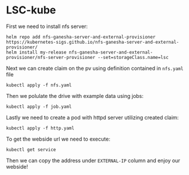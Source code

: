 # LSC-kube

First we need to install nfs server:
```
helm repo add nfs-ganesha-server-and-external-provisioner https://kubernetes-sigs.github.io/nfs-ganesha-server-and-external-provisioner/
helm install my-release nfs-ganesha-server-and-external-provisioner/nfs-server-provisioner --set=storageClass.name=lsc
```

Next we can create claim on the pv using definition contained in `nfs.yaml` file
```
kubectl apply -f nfs.yaml
```

Then we polulate the drive with example data using jobs:
```
kubectl apply -f job.yaml
```

Lastly we need to create a pod with httpd server utilizing created claim:
```
kubectl apply -f http.yaml
```

To get the webside url we need to execute:
```
kubectl get service
```

Then we can copy the address under `EXTERNAL-IP` column and enjoy our webside!
